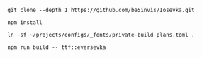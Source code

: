 ``git clone --depth 1 https://github.com/be5invis/Iosevka.git``

``npm install``

``ln -sf ~/projects/configs/_fonts/private-build-plans.toml .``

``npm run build -- ttf::eversevka``
